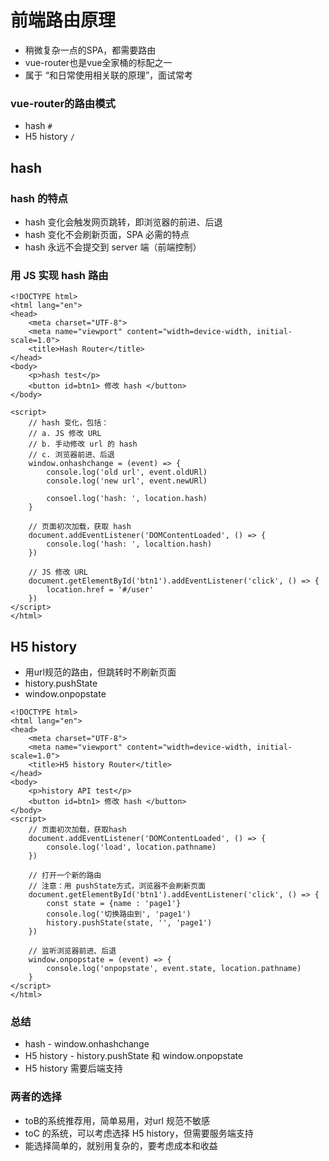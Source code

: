 # 前端路由原理

- 稍微复杂一点的SPA，都需要路由
- vue-router也是vue全家桶的标配之一
- 属于 “和日常使用相关联的原理”，面试常考

### vue-router的路由模式

- hash `#`
- H5 history `/`

## hash

### hash 的特点

- hash 变化会触发网页跳转，即浏览器的前进、后退
- hash 变化不会刷新页面，SPA 必需的特点
- hash 永远不会提交到 server 端（前端控制）

### 用 JS 实现 hash 路由

```
<!DOCTYPE html>
<html lang="en">
<head>
    <meta charset="UTF-8">
    <meta name="viewport" content="width=device-width, initial-scale=1.0">
    <title>Hash Router</title>
</head>
<body>
    <p>hash test</p>
    <button id=btn1> 修改 hash </button>
</body>

<script>
    // hash 变化，包括：
    // a. JS 修改 URL
    // b. 手动修改 url 的 hash
    // c. 浏览器前进、后退
    window.onhashchange = (event) => {
        console.log('old url', event.oldURl)
        console.log('new url', event.newURl)

        consoel.log('hash: ', location.hash)
    }

    // 页面初次加载，获取 hash
    document.addEventListener('DOMContentLoaded', () => {
        console.log('hash: ', localtion.hash)
    })

    // JS 修改 URL
    document.getElementById('btn1').addEventListener('click', () => {
        location.href = '#/user'
    })
</script>
</html>
```

## H5 history

- 用url规范的路由，但跳转时不刷新页面
- history.pushState
- window.onpopstate

```
<!DOCTYPE html>
<html lang="en">
<head>
    <meta charset="UTF-8">
    <meta name="viewport" content="width=device-width, initial-scale=1.0">
    <title>H5 history Router</title>
</head>
<body>
    <p>history API test</p>
    <button id=btn1> 修改 hash </button>
</body>
<script>
    // 页面初次加载，获取hash
    document.addEventListener('DOMContentLoaded', () => {
        console.log('load', location.pathname)
    })

    // 打开一个新的路由
    // 注意：用 pushState方式，浏览器不会刷新页面
    document.getElementById('btn1').addEventListener('click', () => {
        const state = {name : 'page1'}
        console.log('切换路由到', 'page1')
        history.pushState(state, '', 'page1')
    })

    // 监听浏览器前进、后退
    window.onpopstate = (event) => {
        console.log('onpopstate', event.state, location.pathname)
    }
</script>
</html>
```

### 总结

- hash - window.onhashchange
- H5 history - history.pushState 和 window.onpopstate
- H5 history 需要后端支持

### 两者的选择

- toB的系统推荐用，简单易用，对url 规范不敏感
- toC 的系统，可以考虑选择 H5 history，但需要服务端支持
- 能选择简单的，就别用复杂的，要考虑成本和收益